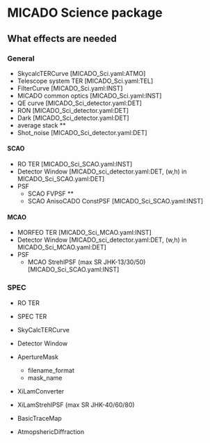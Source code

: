 # MICADO Science package

## What effects are needed

### General
* SkycalcTERCurve       [MICADO_Sci.yaml:ATMO]
* Telescope system TER  [MICADO_Sci.yaml:TEL]
* FilterCurve           [MICADO_Sci.yaml:INST]
* MICADO common optics  [MICADO_Sci.yaml:INST]
* QE curve              [MICADO_Sci_detector.yaml:DET]
* RON                   [MICADO_Sci_detector.yaml:DET]
* Dark                  [MICADO_Sci_detector.yaml:DET]
* average stack         **
* Shot_noise            [MICADO_Sci_detector.yaml:DET]

#### SCAO
* RO TER                [MICADO_Sci_SCAO.yaml:INST]
* Detector Window       [MICADO_sci_detector.yaml:DET, (w,h) in MICADO_Sci_SCAO.yaml:DET]
* PSF                   
    * SCAO FVPSF                **
    * SCAO AnisoCADO ConstPSF   [MICADO_Sci_SCAO.yaml:INST]  

#### MCAO
* MORFEO TER             [MICADO_Sci_MCAO.yaml:INST]
* Detector Window       [MICADO_sci_detector.yaml:DET, (w,h) in MICADO_Sci_MCAO.yaml:DET]
* PSF
    * MCAO StrehlPSF (max SR JHK-13/30/50)  [MICADO_Sci_SCAO.yaml:INST]


### SPEC
* RO TER
* SPEC TER
* SkyCalcTERCurve
* Detector Window

* ApertureMask
    * filename_format
    * mask_name

* XiLamConverter
* XiLamStrehlPSF (max SR JHK-40/60/80)
* BasicTraceMap
* AtmopshericDiffraction
